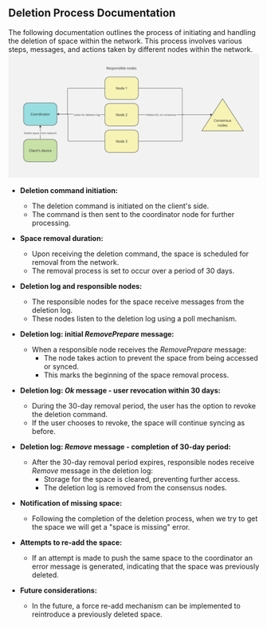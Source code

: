 ## Deletion Process Documentation

The following documentation outlines the process of initiating and handling the deletion of space within the network. This process involves various steps, messages, and actions taken by different nodes within the network.
![Overview](../assets/deletion.png)

- **Deletion command initiation:**
    - The deletion command is initiated on the client's side.
    - The command is then sent to the coordinator node for further processing.

- **Space removal duration:**
    - Upon receiving the deletion command, the space is scheduled for removal from the network.
    - The removal process is set to occur over a period of 30 days.

- **Deletion log and responsible nodes:**
    - The responsible nodes for the space receive messages from the deletion log.
    - These nodes listen to the deletion log using a poll mechanism.

- **Deletion log: initial *RemovePrepare* message:**
    - When a responsible node receives the *RemovePrepare* message:
        - The node takes action to prevent the space from being accessed or synced.
        - This marks the beginning of the space removal process.

- **Deletion log: *Ok* message - user revocation within 30 days:**
    - During the 30-day removal period, the user has the option to revoke the deletion command.
    - If the user chooses to revoke, the space will continue syncing as before.

- **Deletion log: *Remove* message - completion of 30-day period:**
    - After the 30-day removal period expires, responsible nodes receive *Remove* message in the deletion log:
        - Storage for the space is cleared, preventing further access.
        - The deletion log is removed from the consensus nodes.

- **Notification of missing space:**
    - Following the completion of the deletion process, when we try to get the space we will get a "space is missing" error.

- **Attempts to re-add the space:**
    - If an attempt is made to push the same space to the coordinator an error message is generated, indicating that the space was previously deleted.

- **Future considerations:**
    - In the future, a force re-add mechanism can be implemented to reintroduce a previously deleted space.
